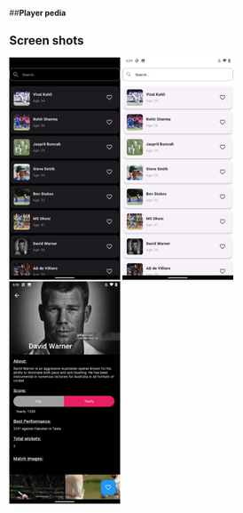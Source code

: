 ##**Player pedia**
## Screen shots

<img src="/assets/screen_shots/search_dark.png" alt="fishy" width="200px" class="bg-primary">    <img src="/assets/screen_shots/search_light.png" alt="fishy" width="200px" class="bg-primary">    <img src="/assets/screen_shots/player_detail.png" alt="fishy" width="200px" class="bg-primary">


